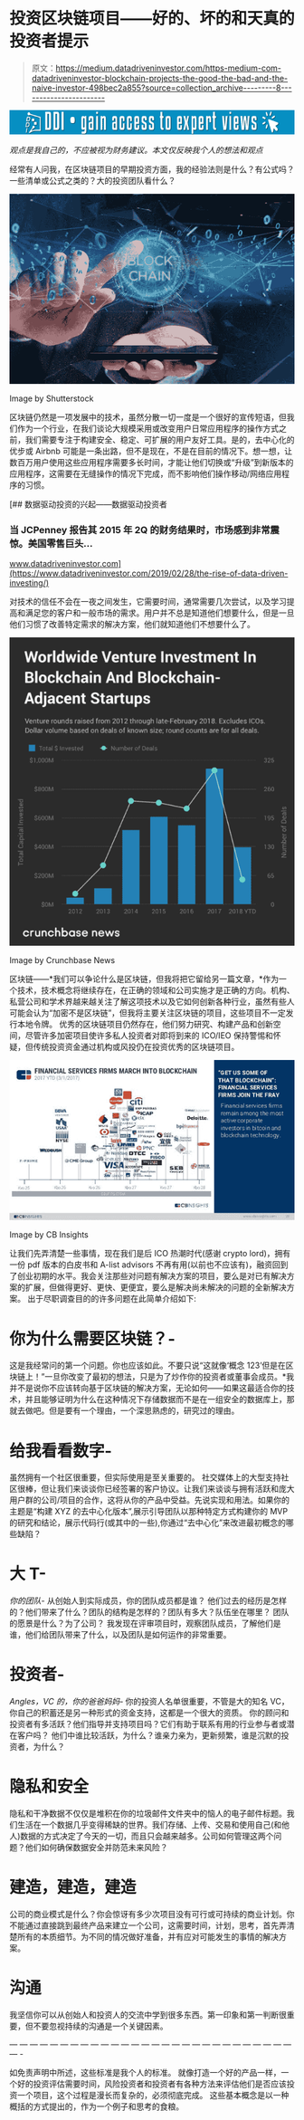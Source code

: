 # 投资区块链项目——好的、坏的和天真的投资者提示

> 原文：<https://medium.datadriveninvestor.com/https-medium-com-datadriveninvestor-blockchain-projects-the-good-the-bad-and-the-naive-investor-498bec2a855?source=collection_archive---------8----------------------->

[![](img/a90fa63eaffe37af128a1d3ee13a1f5d.png)](http://www.track.datadriveninvestor.com/1B9E)

*观点是我自己的，不应被视为财务建议。本文仅反映我个人的想法和观点*

经常有人问我，在区块链项目的早期投资方面，我的经验法则是什么？有公式吗？一些清单或公式之类的？大的投资团队看什么？

![](img/361f76e361ab53166d3213b9c4ce31b0.png)

Image by Shutterstock

区块链仍然是一项发展中的技术，虽然分散一切一度是一个很好的宣传短语，但我们作为一个行业，在我们谈论大规模采用或改变用户日常应用程序的操作方式之前，我们需要专注于构建安全、稳定、可扩展的用户友好工具。是的，去中心化的优步或 Airbnb 可能是一条出路，但不是现在，不是在目前的情况下。想一想，让数百万用户使用这些应用程序需要多长时间，才能让他们切换或“升级”到新版本的应用程序，这需要在无缝操作的情况下完成，而不影响他们操作移动/网络应用程序的习惯。

[](https://www.datadriveninvestor.com/2019/02/28/the-rise-of-data-driven-investing/) [## 数据驱动投资的兴起——数据驱动投资者

### 当 JCPenney 报告其 2015 年 2Q 的财务结果时，市场感到非常震惊。美国零售巨头…

www.datadriveninvestor.com](https://www.datadriveninvestor.com/2019/02/28/the-rise-of-data-driven-investing/) 

对技术的信任不会在一夜之间发生，它需要时间，通常需要几次尝试，以及学习提高和满足您的客户和一般市场的需求。用户并不总是知道他们想要什么，但是一旦他们习惯了改善特定需求的解决方案，他们就知道他们不想要什么了。

![](img/34018fa1fe55dfe5c3422b0741fbdc41.png)

Image by Crunchbase News

区块链——*我们可以争论什么是区块链，但我将把它留给另一篇文章，*作为一个技术，技术概念将继续存在，在正确的领域和公司实施才是正确的方向。机构、私营公司和学术界越来越关注了解这项技术以及它如何创新各种行业，虽然有些人可能会认为“加密不是区块链”，但我将主要关注区块链的项目，这些项目不一定发行本地令牌。
优秀的区块链项目仍然存在，他们努力研究、构建产品和创新空间，尽管许多加密项目使许多私人投资者对即将到来的 ICO/IEO 保持警惕和怀疑，但传统投资资金通过机构或风投仍在投资优秀的区块链项目。

![](img/516b41b10b2125c309d82c685bcebf5e.png)

Image by CB Insights

让我们先弄清楚一些事情，现在我们是后 ICO 热潮时代(感谢 crypto lord)，拥有一份 pdf 版本的白皮书和 A-list advisors 不再有用(以前也不应该有)，融资回到了创业初期的水平。我会关注那些对问题有解决方案的项目，要么是对已有解决方案的扩展，但做得更好、更快、更便宜，要么是解决尚未解决的问题的全新解决方案。
出于尽职调查目的的许多问题在此简单介绍如下:

# **你为什么需要区块链？-**

这是我经常问的第一个问题。你也应该如此。不要只说“这就像‘概念 123’但是在区块链上！”一旦你改变了最初的想法，只是为了炒作你的投资者或董事会成员。*我并不是说你不应该转向基于区块链的解决方案，无论如何——如果这最适合你的技术，并且能够证明为什么在这种情况下存储数据而不是在一组安全的数据库上，那就去做吧。但是要有一个理由，一个深思熟虑的，研究过的理由。

# **给我看看数字-**

虽然拥有一个社区很重要，但实际使用是至关重要的。
社交媒体上的大型支持社区很棒，但让我们来谈谈你已经签署的客户协议。让我们来谈谈与拥有活跃和庞大用户群的公司/项目的合作，这将从你的产品中受益。先说实现和用法。如果你的主题是“构建 XYZ 的去中心化版本”,展示引导团队以那种特定方式构建你的 MVP 的研究和结论，展示代码行(或其中的一些),你通过“去中心化”来改进最初概念的哪些缺陷？

# **大 T-**

*你的团队-* 从创始人到实际成员，你的团队成员都是谁？
他们过去的经历是怎样的？他们带来了什么？团队的结构是怎样的？团队有多大？队伍坐在哪里？
团队的愿景是什么？为了公司？
我发现在评审项目时，观察团队成员，了解他们是谁，他们给团队带来了什么，以及团队是如何运作的非常重要。

# 投资者-

*Angles，VC 的，你的爸爸妈妈-*
你的投资人名单很重要，不管是大的知名 VC，你自己的积蓄还是另一种形式的资金支持，这都是一个很大的资质。
你的顾问和投资者有多活跃？他们指导并支持项目吗？它们有助于联系有用的行业参与者或潜在客户吗？
他们中谁比较活跃，为什么？谁亲力亲为，更新频繁，谁是沉默的投资者，为什么？

# **隐私和安全**

隐私和干净数据不仅仅是堆积在你的垃圾邮件文件夹中的恼人的电子邮件标题。我们生活在一个数据几乎变得稀缺的世界。我们存储、上传、交易和使用自己(和他人)数据的方式决定了今天的一切，而且只会越来越多。公司如何管理这两个问题？他们如何确保数据安全并防范未来风险？

# 建造，建造，建造

公司的商业模式是什么？你会惊讶有多少次项目没有可行或可持续的商业计划。你不能通过直接跳到最终产品来建立一个公司，这需要时间，计划，思考，首先弄清楚所有的本质细节。为不同的情况做好准备，并有应对可能发生的事情的解决方案。

# 沟通

我坚信你可以从创始人和投资人的交流中学到很多东西。第一印象和第一判断很重要，但不要忽视持续的沟通是一个关键因素。

— — — — — — — — — — — — — — — — — — — — — — — — — — — — — -

如免责声明中所述，这些标准是我个人的标准。
就像打造一个好的产品一样，一个好的投资评估需要时间，风险投资者和投资者有各种方法来评估他们是否应该投资一个项目，这个过程是漫长而复杂的，必须彻底完成。
这些基本概念是以一种概括的方式提出的，作为一个例子和思考的食粮。